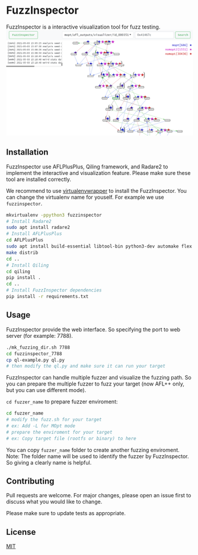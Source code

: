 # FuzzInspector

FuzzInspector is a interactive visualization tool for fuzz testing.
![image](./img/intro.png)

## Installation

FuzzInspector use AFLPlusPlus, Qiling framework, and Radare2 to implement the interactive and visualization feature. Please make sure these tool are installed correctly.

We recommend to use [virtualenvwrapper](https://virtualenvwrapper.readthedocs.io/en/stable/install.html) to install the FuzzInspector. You can change the virtualenv name for youself. For example we use `fuzzinspector`.

```bash
mkvirtualenv -ppython3 fuzzinspector
# Install Radare2
sudo apt install radare2
# Install AFLPlusPlus
cd AFLPlusPlus
sudo apt install build-essential libtool-bin python3-dev automake flex bison libglib2.0-dev libpixman-1-dev clang python3-setuptools llvm
make distrib
cd ..
# Install Qiling
cd qiling
pip install .
cd ..
# Install FuzzInspector dependencies
pip install -r requirements.txt
```

## Usage

FuzzInspector provide the web interface. So specifying the port to web server (for example: 7788).

```bash
./mk_fuzzing_dir.sh 7788
cd fuzzinspector_7788
cp ql-example.py ql.py
# then modify the ql.py and make sure it can run your target
```

FuzzInspector can handle multiple fuzzer and visualize the fuzzing path. So you can prepare the multiple fuzzer to fuzz your target (now AFL++ only, but you can use different mode).

`cd fuzzer_name` to prepare fuzzer enviroment:

```bash
cd fuzzer_name
# modify the fuzz.sh for your target
# ex: Add -L for MOpt mode
# prepare the enviroment for your target
# ex: Copy target file (rootfs or binary) to here
```

You can copy `fuzzer_name` folder to create another fuzzing enviroment.
Note: The folder name will be used to identify the fuzzer by FuzzInspector. So giving a clearly name is helpful.

## Contributing
Pull requests are welcome. For major changes, please open an issue first to discuss what you would like to change.

Please make sure to update tests as appropriate.

## License
[MIT](https://choosealicense.com/licenses/mit/)
